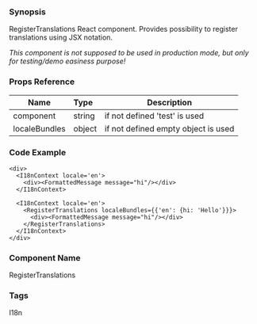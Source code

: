 ### Synopsis

RegisterTranslations React component.
Provides possibility to register translations using JSX notation.

*This component is not supposed to be used in production mode, but only for testing/demo easiness purpose!*

### Props Reference

| Name                          | Type                  | Description                                                |
| ------------------------------|:----------------------| -----------------------------------------------------------|
| component | string | if not defined 'test' is used |
| localeBundles | object | if not defined empty object is used |

### Code Example

```
<div>
  <I18nContext locale='en'>
    <div><FormattedMessage message="hi"/></div>
  </I18nContext>

  <I18nContext locale='en'>
    <RegisterTranslations localeBundles={{'en': {hi: 'Hello'}}}>
      <div><FormattedMessage message="hi"/></div>
    </RegisterTranslations>
  </I18nContext>
</div>
```

### Component Name

RegisterTranslations

### Tags

I18n
